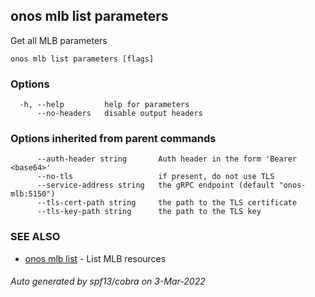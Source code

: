## onos mlb list parameters

Get all MLB parameters

```
onos mlb list parameters [flags]
```

### Options

```
  -h, --help         help for parameters
      --no-headers   disable output headers
```

### Options inherited from parent commands

```
      --auth-header string       Auth header in the form 'Bearer <base64>'
      --no-tls                   if present, do not use TLS
      --service-address string   the gRPC endpoint (default "onos-mlb:5150")
      --tls-cert-path string     the path to the TLS certificate
      --tls-key-path string      the path to the TLS key
```

### SEE ALSO

* [onos mlb list](onos_mlb_list.md)	 - List MLB resources

###### Auto generated by spf13/cobra on 3-Mar-2022
